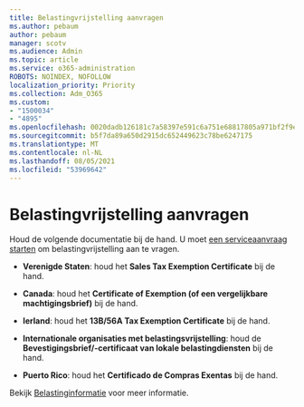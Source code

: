 ```yaml
---
title: Belastingvrijstelling aanvragen
ms.author: pebaum
author: pebaum
manager: scotv
ms.audience: Admin
ms.topic: article
ms.service: o365-administration
ROBOTS: NOINDEX, NOFOLLOW
localization_priority: Priority
ms.collection: Adm_O365
ms.custom:
- "1500034"
- "4895"
ms.openlocfilehash: 0020dadb126181c7a58397e591c6a751e68817805a971bf2f9e9bdda94c6f1e4
ms.sourcegitcommit: b5f7da89a650d2915dc652449623c78be6247175
ms.translationtype: MT
ms.contentlocale: nl-NL
ms.lasthandoff: 08/05/2021
ms.locfileid: "53969642"
---
```

# <a name="apply-for-tax-exempt-status"></a>Belastingvrijstelling aanvragen

Houd de volgende documentatie bij de hand. U moet [een serviceaanvraag starten](https://go.microsoft.com/fwlink/p/?linkid=518322) om belastingvrijstelling aan te vragen.

- **Verenigde Staten**: houd het **Sales Tax Exemption Certificate** bij de hand.

- **Canada**: houd het **Certificate of Exemption (of een vergelijkbare machtigingsbrief)** bij de hand.

- **Ierland**: houd het **13B/56A Tax Exemption Certificate** bij de hand.

- **Internationale organisaties met belastingsvrijstelling**: houd de **Bevestigingsbrief/-certificaat van lokale belastingdiensten** bij de hand.

- **Puerto Rico**: houd het **Certificado de Compras Exentas** bij de hand.

Bekijk [Belastinginformatie](/microsoft-365/commerce/billing-and-payments/tax-information) voor meer informatie.

